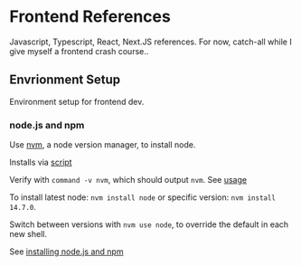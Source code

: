 # Frontend References

Javascript, Typescript, React, Next.JS references. For now, catch-all while I give myself a frontend
crash course..

## Envrionment Setup

Environment setup for frontend dev.

### node.js and npm

Use [nvm](https://github.com/nvm-sh/nvm), a node version manager, to install node.

Installs via [script](https://github.com/nvm-sh/nvm#install--update-script)

Verify with `command -v nvm`, which should output `nvm`. See [usage](https://github.com/nvm-sh/nvm#usage)

To install latest node: `nvm install node` or specific version: `nvm install 14.7.0`.

Switch between versions with `nvm use node`, to override the default in each new shell.

See [installing node.js and npm](https://docs.npmjs.com/downloading-and-installing-node-js-and-npm)
